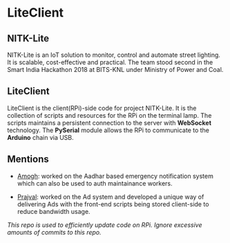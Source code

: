 # LiteClient 

## NITK-Lite
NITK-Lite is an IoT solution to monitor, control and automate street lighting. It is scalable, cost-effective and practical. The team stood second in the Smart India Hackathon 2018 at BITS-KNL under Ministry of Power and Coal.

## LiteClient

LiteClient is the client(RPi)-side code for project NITK-Lite. It is the collection of scripts and resources for the RPi on the terminal lamp. The scripts maintains a persistent connection to the server with **WebSocket** technology. The **PySerial** module allows the RPi to communicate to the **Arduino** chain via USB.  

## Mentions

* [Amogh](https://github.com/amogh7798): worked on the Aadhar based emergency notification system which can also be used to auth maintainance workers.

* [Prajval](https://github.com/26prajval98): worked on the Ad system and developed a unique way of delivering Ads with the front-end scripts being stored client-side to reduce bandwidth usage. 

_This repo is used to efficiently update code on RPi. Ignore excessive amounts of commits to this repo._
